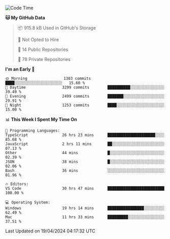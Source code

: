 <!--START_SECTION:waka-->
![Code Time](http://img.shields.io/badge/Code%20Time-5%2C546%20hrs%2048%20mins-blue)

**🐱 My GitHub Data** 

> 📦 915.8 kB Used in GitHub's Storage 
 > 
> 🚫 Not Opted to Hire
 > 
> 📜 14 Public Repositories 
 > 
> 🔑 78 Private Repositories 
 > 
**I'm an Early 🐤** 

```text
🌞 Morning                1303 commits        ████░░░░░░░░░░░░░░░░░░░░░   15.60 % 
🌆 Daytime                3299 commits        ██████████░░░░░░░░░░░░░░░   39.49 % 
🌃 Evening                2499 commits        ███████░░░░░░░░░░░░░░░░░░   29.91 % 
🌙 Night                  1253 commits        ████░░░░░░░░░░░░░░░░░░░░░   15.00 % 
```


📊 **This Week I Spent My Time On** 

```text
💬 Programming Languages: 
TypeScript               26 hrs 23 mins      █████████████████████░░░░   85.68 % 
JavaScript               2 hrs 11 mins       ██░░░░░░░░░░░░░░░░░░░░░░░   07.13 % 
Other                    44 mins             █░░░░░░░░░░░░░░░░░░░░░░░░   02.39 % 
JSON                     38 mins             █░░░░░░░░░░░░░░░░░░░░░░░░   02.06 % 
Bash                     36 mins             ░░░░░░░░░░░░░░░░░░░░░░░░░   01.96 % 

🔥 Editors: 
VS Code                  30 hrs 47 mins      █████████████████████████   100.00 % 

💻 Operating System: 
Windows                  19 hrs 14 mins      ████████████████░░░░░░░░░   62.49 % 
Mac                      11 hrs 33 mins      █████████░░░░░░░░░░░░░░░░   37.51 % 
```


 Last Updated on 19/04/2024 04:17:32 UTC
<!--END_SECTION:waka-->

